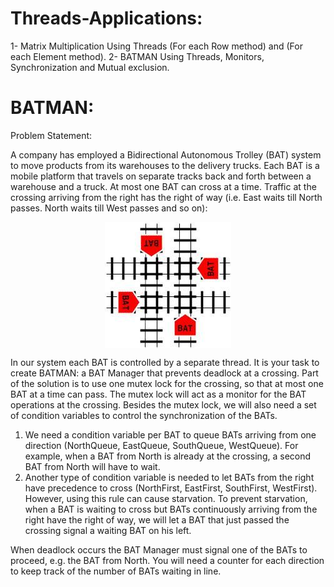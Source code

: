 # Threads-Applications:

1- Matrix Multiplication Using Threads (For each Row method) and (For each Element method).
2- BATMAN Using Threads, Monitors, Synchronization and Mutual exclusion.


# BATMAN:

Problem Statement:

A company has employed a Bidirectional Autonomous Trolley (BAT) system to move products from its
warehouses to the delivery trucks. Each BAT is a mobile platform that travels on separate tracks back
and forth between a warehouse and a truck. At most one BAT can cross at a time. Traffic at the
crossing arriving from the right has the right of way (i.e. East waits till North passes. North waits till
West passes and so on):

<p align="center"><img align="center" src ="https://github.com/mohamed-said-ibrahem/Threads-Applications/blob/master/BATMAN/image.png" /></p>


In our system each BAT is controlled by a separate thread. It is your task to create BATMAN: a BAT
Manager that prevents deadlock at a crossing. Part of the solution is to use one mutex lock for the
crossing, so that at most one BAT at a time can pass. The mutex lock will act as a monitor for the
BAT operations at the crossing. Besides the mutex lock, we will also need a set of condition variables
to control the synchronization of the BATs.

1. We need a condition variable per BAT to queue BATs arriving from one direction
(NorthQueue, EastQueue, SouthQueue, WestQueue). For example, when a BAT from North is
already at the crossing, a second BAT from North will have to wait.
2. Another type of condition variable is needed to let BATs from the right have precedence to cross
(NorthFirst, EastFirst, SouthFirst, WestFirst). However, using this rule can cause starvation. To
prevent starvation, when a BAT is waiting to cross but BATs continuously arriving from the right
have the right of way, we will let a BAT that just passed the crossing signal a waiting BAT on
his left.

When deadlock occurs the BAT Manager must signal one of the BATs to proceed, e.g. the BAT from
North. You will need a counter for each direction to keep track of the number of BATs waiting in line.
